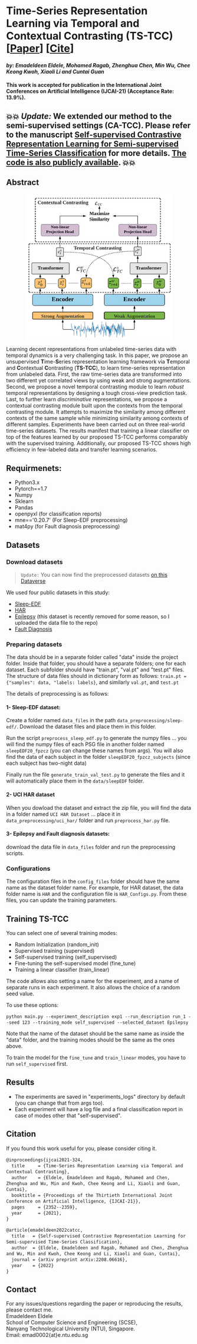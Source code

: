 # Time-Series Representation Learning via Temporal and Contextual Contrasting (TS-TCC) [[Paper](https://www.ijcai.org/proceedings/2021/0324.pdf)] [[Cite](#citation)]
#### *by: Emadeldeen Eldele, Mohamed Ragab, Zhenghua Chen, Min Wu, Chee Keong Kwoh, Xiaoli Li and Cuntai Guan*
#### This work is accepted for publication in the International Joint Conferences on Artificial Intelligence (IJCAI-21) (Acceptance Rate: 13.9%).

## :boom::boom: *Update:* We extended our method to the semi-supervised settings (CA-TCC). Please refer to the manuscript [Self-supervised Contrastive Representation Learning for Semi-supervised Time-Series Classification](http://arxiv.org/abs/2208.06616) for more details. [The code is also publicly available](https://github.com/emadeldeen24/CA-TCC). :boom::boom:


## Abstract
<p align="center">
<img src="misc/TS_TCC.png" width="400" class="center">
</p>

Learning decent representations from unlabeled time-series data with temporal dynamics is a very challenging task. In this paper, we propose an unsupervised <b>T</b>ime-<b>S</b>eries representation learning framework via <b>T</b>emporal and <b>C</b>ontextual <b>C</b>ontrasting (<b>TS-TCC</b>), to learn time-series representation from unlabeled data. First, the raw time-series data are transformed into two different yet correlated views by using weak and strong augmentations. Second, we propose a novel temporal contrasting module to learn <i>robust</i> temporal representations by designing a tough cross-view prediction task. Last, to further learn <i>discriminative</i> representations, we propose a contextual contrasting module built upon the contexts from the temporal contrasting module. It attempts to maximize the similarity among different contexts of the same sample while minimizing similarity among contexts of different samples. Experiments have been carried out on three real-world time-series datasets. The results manifest that training a linear classifier on top of the features learned by our proposed TS-TCC performs comparably with the supervised training. Additionally, our proposed TS-TCC shows high efficiency in few-labeled data and transfer learning scenarios. 


## Requirmenets:
- Python3.x
- Pytorch==1.7
- Numpy
- Sklearn
- Pandas
- openpyxl (for classification reports)
- mne=='0.20.7' (For Sleep-EDF preprocessing)
- mat4py (for Fault diagnosis preprocessing)
## Datasets
### Download datasets
> `Update:` You can now find the preprocessed datasets [on this Dataverse](https://researchdata.ntu.edu.sg/dataverse/tstcc/)

We used four public datasets in this study:
- [Sleep-EDF](https://gist.github.com/emadeldeen24/a22691e36759934e53984289a94cb09b)
- [HAR](https://archive.ics.uci.edu/ml/datasets/Human+Activity+Recognition+Using+Smartphones)  
- [Epilepsy](https://archive.ics.uci.edu/ml/datasets/Epileptic+Seizure+Recognition) (this dataset is recently removed for some reason, so I uploaded the data file to the repo)
- [Fault Diagnosis](https://mb.uni-paderborn.de/en/kat/main-research/datacenter/bearing-datacenter/data-sets-and-download)

### Preparing datasets
The data should be in a separate folder called "data" inside the project folder.
Inside that folder, you should have a separate folders; one for each dataset. Each subfolder should have "train.pt", "val.pt" and "test.pt" files.
The structure of data files should in dictionary form as follows:
`train.pt = {"samples": data, "labels: labels}`, and similarly `val.pt`, and `test.pt`

The details of preprocessing is as follows:
#### 1- Sleep-EDF dataset:
Create a folder named `data_files` in the path `data_preprocessing/sleep-edf/`.
Download the dataset files and place them in this folder. 

Run the script `preprocess_sleep_edf.py` to generate the numpy files ... you will find the numpy files of 
each PSG file in another folder named `sleepEDF20_fpzcz` (you can change these names from args).
You will also find the data of each subject in the folder `sleepEDF20_fpzcz_subjects` (since each subject has two-night data)

Finally run the file `generate_train_val_test.py` to generate the files and it will automatically place
them in the `data/sleepEDF` folder.

#### 2- UCI HAR dataset
When you dowload the dataset and extract the zip file, you will find the data in a folder named
`UCI HAR Dataset` ... place it in `data_preprocessing/uci_har/` folder and run `preprocess_har.py` file.

#### 3- Epilepsy and Fault diagnosis datasets:
download the data file in `data_files` folder and run the preprocessing scripts.


### Configurations
The configuration files in the `config_files` folder should have the same name as the dataset folder name.
For example, for HAR dataset, the data folder name is `HAR` and the configuration file is `HAR_Configs.py`.
From these files, you can update the training parameters.

## Training TS-TCC 
You can select one of several training modes:
 - Random Initialization (random_init)
 - Supervised training (supervised)
 - Self-supervised training (self_supervised)
 - Fine-tuning the self-supervised model (fine_tune)
 - Training a linear classifier (train_linear)

The code allows also setting a name for the experiment, and a name of separate runs in each experiment.
It also allows the choice of a random seed value.

To use these options:
```
python main.py --experiment_description exp1 --run_description run_1 --seed 123 --training_mode self_supervised --selected_dataset Epilepsy
```
Note that the name of the dataset should be the same name as inside the "data" folder, and the training modes should be
the same as the ones above.

To train the model for the `fine_tune` and `train_linear` modes, you have to run `self_supervised` first.


## Results
- The experiments are saved in "experiments_logs" directory by default (you can change that from args too).
- Each experiment will have a log file and a final classification report in case of modes other that "self-supervised".

## Citation
If you found this work useful for you, please consider citing it.
```
@inproceedings{ijcai2021-324,
  title     = {Time-Series Representation Learning via Temporal and Contextual Contrasting},
  author    = {Eldele, Emadeldeen and Ragab, Mohamed and Chen, Zhenghua and Wu, Min and Kwoh, Chee Keong and Li, Xiaoli and Guan, Cuntai},
  booktitle = {Proceedings of the Thirtieth International Joint Conference on Artificial Intelligence, {IJCAI-21}},
  pages     = {2352--2359},
  year      = {2021},
}
```
```
@article{emadeldeen2022catcc,
  title   = {Self-supervised Contrastive Representation Learning for Semi-supervised Time-Series Classification},
  author  = {Eldele, Emadeldeen and Ragab, Mohamed and Chen, Zhenghua and Wu, Min and Kwoh, Chee Keong and Li, Xiaoli and Guan, Cuntai},
  journal = {arXiv preprint arXiv:2208.06616},
  year    = {2022}
}
```

## Contact
For any issues/questions regarding the paper or reproducing the results, please contact me.   
Emadeldeen Eldele   
School of Computer Science and Engineering (SCSE),   
Nanyang Technological University (NTU), Singapore.   
Email: emad0002{at}e.ntu.edu.sg   
